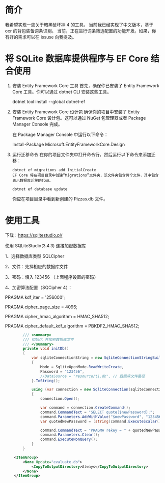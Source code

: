 # 简介

我希望实现一些关于暗黑破坏神 4 的工具。
当前我已经实现了中文版本，基于 ocr 的背包装备词条识别。
当前，正在进行词条筛选配置的功能开发。如果，你有好的需求可以在 issuse 向我提及。

# 将 SQLite 数据库提供程序与 EF Core 结合使用

1. 安装 Entity Framework Core 工具
   首先，确保你已安装了 Entity Framework Core 工具。你可以通过 dotnet CLI 安装这些工具。

   dotnet tool install --global dotnet-ef

2. 安装 Entity Framework Core 设计包
   确保你的项目中安装了 Entity Framework Core 设计包。这可以通过 NuGet 包管理器或者 Package Manager Console 完成。

   在 Package Manager Console 中运行以下命令：

   Install-Package Microsoft.EntityFrameworkCore.Design

3. 运行迁移命令
   在你的项目文件夹中打开命令行，然后运行以下命令来添加迁移：

   ```
   dotnet ef migrations add InitialCreate
   EF Core 将在项目目录中创建“Migrations”文件夹，该文件夹包含两个文件，其中包含表示数据库迁移的代码。

   dotnet ef database update
   ```

   你应在项目目录中看到新创建的 Pizzas.db 文件。

# 使用工具

下载：https://sqlitestudio.pl/

使用 SQLiteStudio(3.4.3) 连接加密数据库

1、选择数据库类型 SQLCipher

2、文件：先择相应的数据库文件

3、密码：填入 123456 （上面程序设置的密码）

4、加密算法配置（SQCipher 4）：

PRAGMA kdf_iter = '256000';

PRAGMA cipher_page_size = 4096;

PRAGMA cipher_hmac_algorithm = HMAC_SHA512;

PRAGMA cipher_default_kdf_algorithm = PBKDF2_HMAC_SHA512;

```C#
        /// <summary>
        /// 初始化 并加密数据库文件
        /// </summary>
        private void initDb()
        {
            var sqliteConnectionString = new SqliteConnectionStringBuilder("Filename=t1.db")
            {
                Mode = SqliteOpenMode.ReadWriteCreate,
                Password = "123456",
                //DataSource = "resource/t1.db", // 数据库文件路径
            }.ToString();

            using (var connection = new SqliteConnection(sqliteConnectionString))
            {
                connection.Open();

                var command = connection.CreateCommand();
                command.CommandText = "SELECT quote($newPassword);";
                command.Parameters.AddWithValue("$newPassword", "123456");
                var quotedNewPassword = (string)command.ExecuteScalar();

                command.CommandText = "PRAGMA rekey = " + quotedNewPassword;
                command.Parameters.Clear();
                command.ExecuteNonQuery();
            }
        }
```

```xml
    <ItemGroup>
    	<None Update="evaluate.db">
    		<CopyToOutputDirectory>Always</CopyToOutputDirectory>
    	</None>
    </ItemGroup>
```
